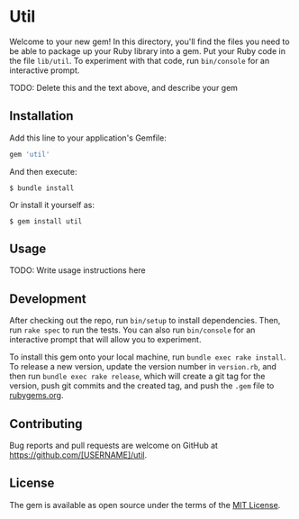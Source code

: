 # Util

Welcome to your new gem! In this directory, you'll find the files you need to be able to package up your Ruby library into a gem. Put your Ruby code in the file `lib/util`. To experiment with that code, run `bin/console` for an interactive prompt.

TODO: Delete this and the text above, and describe your gem

## Installation

Add this line to your application's Gemfile:

```ruby
gem 'util'
```

And then execute:

    $ bundle install

Or install it yourself as:

    $ gem install util

## Usage

TODO: Write usage instructions here

## Development

After checking out the repo, run `bin/setup` to install dependencies. Then, run `rake spec` to run the tests. You can also run `bin/console` for an interactive prompt that will allow you to experiment.

To install this gem onto your local machine, run `bundle exec rake install`. To release a new version, update the version number in `version.rb`, and then run `bundle exec rake release`, which will create a git tag for the version, push git commits and the created tag, and push the `.gem` file to [rubygems.org](https://rubygems.org).

## Contributing

Bug reports and pull requests are welcome on GitHub at https://github.com/[USERNAME]/util.

## License

The gem is available as open source under the terms of the [MIT License](https://opensource.org/licenses/MIT).
